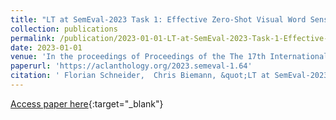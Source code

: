 ```yaml
---
title: "LT at SemEval-2023 Task 1: Effective Zero-Shot Visual Word Sense Disambiguation Approaches using External Knowledge Sources"
collection: publications
permalink: /publication/2023-01-01-LT-at-SemEval-2023-Task-1-Effective-Zero-Shot-Visual-Word-Sense-Disambiguation-Approaches-using-External-Knowledge-Sources
date: 2023-01-01
venue: 'In the proceedings of Proceedings of the The 17th International Workshop on Semantic Evaluation (SemEval-2023)'
paperurl: 'https://aclanthology.org/2023.semeval-1.64'
citation: ' Florian Schneider,  Chris Biemann, &quot;LT at SemEval-2023 Task 1: Effective Zero-Shot Visual Word Sense Disambiguation Approaches using External Knowledge Sources.&quot; In the proceedings of Proceedings of the The 17th International Workshop on Semantic Evaluation (SemEval-2023), 2023.'
---
```

[Access paper here](https://aclanthology.org/2023.semeval-1.64){:target="_blank"}
